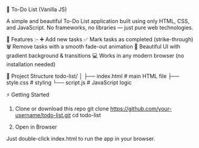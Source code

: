 📝 To-Do List (Vanilla JS)

A simple and beautiful To-Do List application built using only HTML, CSS, and JavaScript.
No frameworks, no libraries — just pure web technologies.

🚀 Features :-
➕ Add new tasks
✅ Mark tasks as completed (strike-through)
🗑️ Remove tasks with a smooth fade-out animation
🎨 Beautiful UI with gradient background & transitions
💻 Works in any modern browser (no installation needed)

📂 Project Structure
todo-list/
│
├── index.html   # main HTML file
├── style.css    # styling
└── script.js    # JavaScript logic

⚡ Getting Started
1. Clone or download this repo
git clone https://github.com/your-username/todo-list.git
cd todo-list

2. Open in Browser

Just double-click index.html to run the app in your browser.
